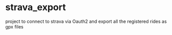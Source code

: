 # strava_export
project to connect to strava via Oauth2 and export all the registered rides as gpx files
